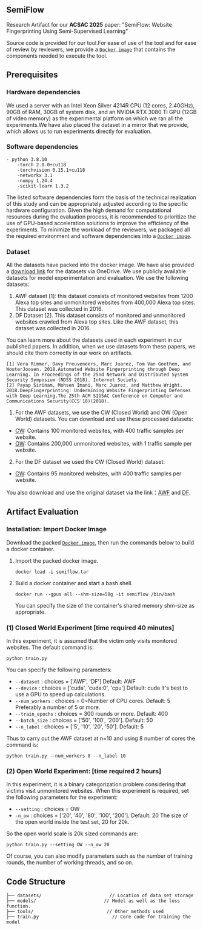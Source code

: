 ## SemiFlow

Research Artifact for our **ACSAC 2025** paper: "SemiFlow: Website Fingerprinting Using Semi-Supervised Learning"

Source code is provided for our tool.For ease of use of the tool and for ease of review by reviewers, we provide a [`Docker image`](https://zenodo.org/records/15618129/files/SemiFlow.tar) that contains the components needed to execute the tool.
## Prerequisites

### Hardware dependencies

We used a server with an Intel Xeon Silver 4214R CPU (12 cores, 2.40GHz), 90GB of RAM, 30GB of system disk, and an NVIDIA RTX 3080 Ti GPU (12GB of video memory) as the experimental platform on which we ran all the experiments.We have also placed the dataset in a mirror that we provide, which allows us to run experiments directly for evaluation.

### Software dependencies
```
- python 3.8.10
	-torch 2.0.0+cu118
	-torchvision 0.15.1+cu118
	-networkx 3.1
	-numpy 1.24.4
	-scikit-learn 1.3.2
```
The listed software dependencies form the basis of the technical realization of this study and can be appropriately adjusted according to the specific hardware configuration. Given the high demand for computational resources during the evaluation process, it is recommended to prioritize the use of GPU-based acceleration solutions to improve the efficiency of the experiments.
To minimize the workload of the reviewers, we packaged all the required environment and software dependencies into a [`Docker image`](https://zenodo.org/records/15618129/files/SemiFlow.tar).

### Dataset
All the datasets have packed into the docker image. We have also provided a [download link](https://mailnankaieducn-my.sharepoint.com/:u:/g/personal/1811387_mail_nankai_edu_cn/EYdZVCc4tk9AmSTwqb-HRYEBU4Bjw3d3B2M0fl859GLpcQ) for the datasets via OneDrive.
We use publicly available datasets for model experimentation and evaluation. We use the following datasets:

1. AWF dataset [1]: this dataset consists of monitored websites from 1200 Alexa top sites and unmonitored websites from 400,000 Alexa top sites. This dataset was collected in 2016.
2. DF Dataset [2]. This dataset consists of monitored and unmonitored websites crawled from Alexa top sites. Like the AWF dataset, this dataset was collected in 2016.

You can learn more about the datasets used in each experiment in our published papers. In addition, when we use datasets from these papers, we should cite them correctly in our work on artifacts.

```
[1] Vera Rimmer, Davy Preuveneers, Marc Juarez, Tom Van Goethem, and WouterJoosen. 2018.Automated Website Fingerprinting through Deep Learning. In Proceedings of the 25nd Network and Distributed System Security Symposium (NDSS 2018). Internet Society.
[2] Payap Sirinam, Mohsen Imani, Marc Juarez, and Matthew Wright. 2018.DeepFingerprinting: Undermining Website Fingerprinting Defenses with Deep Learning.The 25th ACM SIGSAC Conference on Computer and Communications Security(CCS'18)(2018).
```
1. For the AWF datasets, we use the CW (Closed World) and OW (Open World) datasets. You can download and use these processed datasets:

 * [CW](https://drive.google.com/file/d/1ZQqc_pZBSJuwqbniCol-WR14jf--tLPZ/view?usp=sharing): Contains 100 monitored websites, with 400 traffic samples per website.
 * [OW](https://drive.google.com/file/d/1hT__6CZ_QTaD6K04Gn46PoA3P44LHvpb/view?usp=sharing): Contains 200,000 unmonitored websites, with 1 traffic sample per website.

2. For the DF dataset we used the CW (Closed World) dataset:

 * [CW](https://drive.google.com/file/d/1ZQqc_pZBSJuwqbniCol-WR14jf--tLPZ/view?usp=sharing): Contains 95 monitored websites, with 400 traffic samples per website.

You also download and use the original dataset via the link：[AWF](https://github.com/DistriNet/DLWF) and [DF](https://github.com/msrocean/Tik_Tok).

## Artifact Evaluation

### Installation: Import Docker Image

Download the packed [`Docker image`](https://zenodo.org/records/15618129/files/SemiFlow.tar), then run the commands below to build a docker container.

1. Import the packed docker image.

   ```
   docker load -i semiflow.tar
   ```

2. Build a docker container and start a bash shell.

   ```
   docker run --gpus all --shm-size=50g -it semiflow /bin/bash
   ```
   You can specify the size of the container's shared memory shm-size as appropriate.

### (1) Closed World Experiment [time required 40 minutes]

In this experiment, it is assumed that the victim only visits monitored websites.
The default command is:

```
python train.py
```
You can specify the following parameters:
- `--dataset` : choices = ['AWF', 'DF'] Default: AWF
- `--device`  : choices = ['cuda', 'cuda:0', 'cpu'] Default: cuda
It's best to use a GPU to speed up calculations.
- `--num_workers`  : choices = 0~Number of CPU cores. Default: 5
Preferably a number of 5 or more.
- `--train_epochs`  : choices = 300 rounds or more. Default: 400
- `--batch_size`  : choices = ['50', '100', '200']. Default: 50
- `--n_label`  : choices = ['5', '10', '20', '50']. Default: 5

Thus to carry out the AWF dataset at n=10 and using 8 number of cores the command is:
```
python train.py --num_workers 8 --n_label 10
```

### (2) Open World Experiment: [time required 2 hours]
In this experiment, it is a binary categorization problem considering that victims visit unmonitored websites. When this experiment is required, set the following parameters for the experiment:
- `--setting`  : choices = OW
- `-n_ow`  : choices = ['20', '40', '80', '100', '200']. Default: 20
The size of the open world inside the test set, 20 for 20k.

So the open world scale is 20k sized commands are:
```
python train.py --setting OW --n_ow 20
```

Of course, you can also modify parameters such as the number of training rounds, the number of working threads, and so on.

## Code Structure

```
├── datasets/						  // Location of data set storage
├── models/							// Model as well as the loss function.
├── tools/							 // Other methods used
├── train.py						   // Core code for training the model
```

